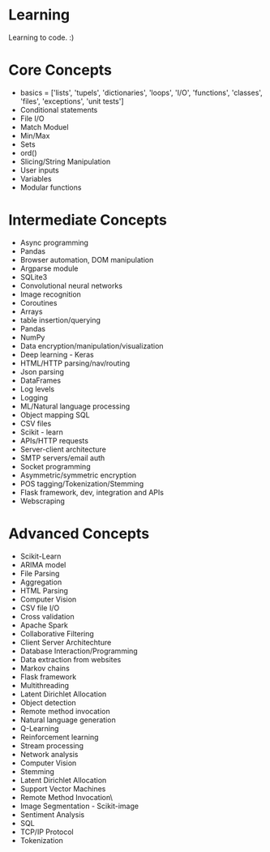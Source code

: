 # Learning  

Learning to code. :)

# Core Concepts  
- basics = ['lists', 'tupels', 'dictionaries', 'loops', 'I/O', 'functions', 'classes', 'files', 'exceptions', 'unit tests']
- Conditional statements
- File I/O
- Match Moduel
- Min/Max
- Sets
- ord()
- Slicing/String Manipulation
- User inputs
- Variables
- Modular functions

# Intermediate Concepts
- Async programming
- Pandas
- Browser automation, DOM manipulation
- Argparse module
- SQLite3
- Convolutional neural networks
- Image recognition
- Coroutines
- Arrays
- table insertion/querying
- Pandas
- NumPy
- Data encryption/manipulation/visualization
- Deep learning - Keras
- HTML/HTTP parsing/nav/routing
- Json parsing
- DataFrames
- Log levels
- Logging
- ML/Natural language processing
- Object mapping SQL
- CSV files
- Scikit - learn
- APIs/HTTP requests
- Server-client architecture
- SMTP servers/email auth
- Socket programming
- Asymmetric/symmetric encryption
- POS tagging/Tokenization/Stemming
- Flask framework, dev, integration and APIs
- Webscraping

# Advanced Concepts
- Scikit-Learn
- ARIMA model
- File Parsing
- Aggregation
- HTML Parsing
- Computer Vision
- CSV file I/O
- Cross validation
- Apache Spark
- Collaborative Filtering
- Client Server Architechture
- Database Interaction/Programming
- Data extraction from websites
- Markov chains
- Flask framework
- Multithreading
- Latent Dirichlet Allocation
- Object detection
- Remote method invocation
- Natural language generation
- Q-Learning
- Reinforcement learning
- Stream processing
- Network analysis
- Computer Vision
- Stemming
- Latent Dirichlet Allocation
- Support Vector Machines
- Remote Method Invocation\
- Image Segmentation - Scikit-image
- Sentiment Analysis
- SQL
- TCP/IP Protocol
- Tokenization
